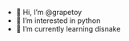 - 👋 Hi, I’m @grapetoy
- 👀 I’m interested in python
- 🌱 I’m currently learning disnake

<!---
grapetoy/grapetoy is a ✨ special ✨ repository because its `README.md` (this file) appears on your GitHub profile.
You can click the Preview link to take a look at your changes.
--->
